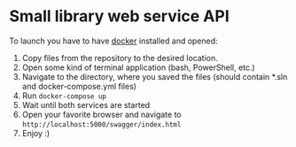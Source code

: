 # Small library web service API

To launch you have to have [docker]("https://www.docker.com/products/docker-desktop/") installed and opened:
1. Copy files from the repository to the desired location.
2. Open some kind of terminal application (bash, PowerShell, etc.)
3. Navigate to the directory, where you saved the files (should contain *.sln and docker-compose.yml files) 
4. Run `docker-compose up`
5. Wait until both services are started
6. Open your favorite browser and navigate to `http://localhost:5000/swagger/index.html`
7. Enjoy :)